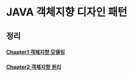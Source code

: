 # JAVA 객체지향 디자인 패턴

## 정리
#### [Chapter1 객체지향 모델링](https://github.com/jadenkim94/java_designpattern/blob/main/src/main/java/chapter1/객체지향모델링.md)
#### [Chapter2 객체지향 원리](https://github.com/jadenkim94/java_designpattern/blob/main/src/main/java/chapter2/객체지향원리.md)


